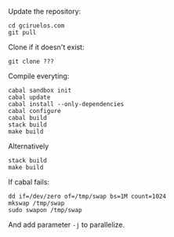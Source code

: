 Update the repository:

    cd gciruelos.com
    git pull

Clone if it doesn't exist:

    git clone ???


Compile everyting:

    cabal sandbox init
    cabal update
    cabal install --only-dependencies
    cabal configure
    cabal build
    stack build
    make build

Alternatively

    stack build
    make build

If cabal fails:

    dd if=/dev/zero of=/tmp/swap bs=1M count=1024
    mkswap /tmp/swap
    sudo swapon /tmp/swap

And add parameter `-j` to parallelize.
